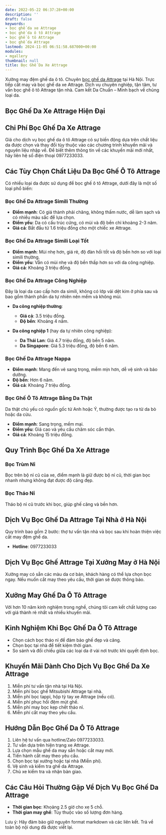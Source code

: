 ```yaml
---
date: 2022-05-22 06:37:28+00:00
description: ''
draft: false
keywords:
- bọc ghế da xe Attrage
- bọc ghế da ô tô Attrage
- bọc ghế ô tô Attrage
- bọc ghế da Attrage
lastmod: 2024-11-05 06:51:58.687000+00:00
modules:
- mgallery
thumbnail: null
title: Bọc Ghế Da Xe Attrage
---
```


Xưởng may đệm ghế da ô tô. Chuyên [bọc ghế da Attrage](https://bocgheoto.vn/mitsubishi/boc-ghe-da-xe-attrage.html) tại Hà Nội. Trực tiếp cắt may và bọc ghế da xe Attrage. Dịch vụ chuyên nghiệp, tận tâm, tư vấn bọc ghế ô tô Attrage tận nhà. Cam kết Da Chuẩn – Minh bạch về chủng loại da.

## Bọc Ghế Da Xe Attrage Hiện Đại

## Chi Phí Bọc Ghế Da Xe Attrage

Giá cho dịch vụ bọc ghế da ô tô Attrage có sự biến động dựa trên chất liệu da được chọn và thay đổi tùy thuộc vào các chương trình khuyến mãi và nguyên liệu nhập về. Để biết thêm thông tin về các khuyến mãi mới nhất, hãy liên hệ số điện thoại 0977233033.

## Các Tùy Chọn Chất Liệu Da Bọc Ghế Ô Tô Attrage

Có nhiều loại da được sử dụng để bọc ghế ô tô Attrage, dưới đây là một số loại phổ biến:

### Bọc Ghế Da Attrage Simili Thường
- **Điểm mạnh**: Có giá thành phải chăng, không thấm nước, dễ làm sạch và có nhiều màu sắc để lựa chọn.
- **Điểm yếu**: Da có cấu trúc cứng, có mùi và độ bền chỉ khoảng 2-3 năm.
- **Giá cả**: Bắt đầu từ 1.6 triệu đồng cho một chiếc xe Attrage.

### Bọc Ghế Da Attrage Simili Loại Tốt
- **Điểm mạnh**: Mùi nhẹ hơn, giá rẻ, độ đàn hồi tốt và độ bền hơn so với loại simili thường.
- **Điểm yếu**: Vẫn có mùi nhẹ và độ bền thấp hơn so với da công nghiệp.
- **Giá cả**: Khoảng 3 triệu đồng.

### Bọc Ghế Da Attrage Công Nghiệp
Đây là loại da cao cấp hơn da simili, không có lớp vải dệt kim ở phía sau và bao gồm thành phần da tự nhiên nên mềm và không mùi.

- **Da công nghiệp thường**:
  - **Giá cả**: 3.5 triệu đồng.
  - **Độ bền**: Khoảng 4 năm.
  
- **Da công nghiệp 1** (hay da tự nhiên công nghiệp):
  - **Da Thái Lan**: Giá 4.7 triệu đồng, độ bền 5 năm.
  - **Da Singapore**: Giá 5.3 triệu đồng, độ bền 6 năm.

### Bọc Ghế Da Attrage Nappa
- **Điểm mạnh**: Mang đến vẻ sang trọng, mềm mịn hơn, dễ vệ sinh và bảo dưỡng.
- **Độ bền**: Hơn 6 năm.
- **Giá cả**: Khoảng 7 triệu đồng.

### Bọc Ghế Ô Tô Attrage Bằng Da Thật
Da thật chủ yếu có nguồn gốc từ Anh hoặc Ý, thường được tạo ra từ da bò hoặc da cừu.
- **Điểm mạnh**: Sang trọng, mềm mại.
- **Điểm yếu**: Giá cao và yêu cầu chăm sóc cẩn thận.
- **Giá cả**: Khoảng 15 triệu đồng.

## Quy Trình Bọc Ghế Da Xe Attrage

### Bọc Trùm Nỉ
Bọc trên bộ nỉ cũ của xe, điểm mạnh là giữ được bộ nỉ cũ, thời gian bọc nhanh nhưng không đạt được độ căng đẹp.

### Bọc Tháo Nỉ
Tháo bộ nỉ cũ trước khi bọc, giúp ghế căng và bền hơn.

## Dịch Vụ Bọc Ghế Da Attrage Tại Nhà ở Hà Nội

Quy trình bao gồm 2 bước: thợ tư vấn tận nhà và bọc sau khi hoàn thiện việc cắt may đệm ghế da.

- **Hotline**: 0977233033

## Dịch Vụ Bọc Ghế Attrage Tại Xưởng May ở Hà Nội

Xưởng may có sẵn các màu da cơ bản, khách hàng có thể lựa chọn bọc ngay. Nếu muốn cắt may theo yêu cầu, thời gian sẽ được thông báo.

## Xưởng May Ghế Da Ô Tô Attrage

Với hơn 10 năm kinh nghiệm trong nghề, chúng tôi cam kết chất lượng cao với giá thành rẻ nhất và nhiều khuyến mãi.

## Kinh Nghiệm Khi Bọc Ghế Da Ô Tô Attrage

- Chọn cách bọc tháo nỉ để đảm bảo ghế đẹp và căng.
- Chọn bọc tại nhà để tiết kiệm thời gian.
- So sánh và đối chiếu giữa các loại da ở vài nơi trước khi quyết định bọc.

## Khuyến Mãi Dành Cho Dịch Vụ Bọc Ghế Da Xe Attrage

1. Miễn phí tư vấn tận nhà tại Hà Nội.
2. Miễn phí bọc ghế Mitsubishi Attrage tại nhà.
3. Miễn phí bọc tappi, hộp tỳ tay xe Attrage (nếu có).
4. Miễn phí phục hồi đệm mút ghế.
5. Miễn phí may bọc kẹp chết tháo nỉ.
6. Miễn phí cắt may theo yêu cầu.

## Hướng Dẫn Bọc Ghế Da Ô Tô Attrage

1. Liên hệ tư vấn qua hotline/Zalo 0977233033.
2. Tư vấn dựa trên hiện trạng xe Attrage.
3. Lựa chọn mẫu ghế da may sẵn hoặc cắt may mới.
4. Tiến hành cắt may theo yêu cầu.
5. Chọn bọc tại xưởng hoặc tại nhà (Miễn phí).
6. Vệ sinh và kiểm tra ghế da Attrage.
7. Chủ xe kiểm tra và nhận bàn giao.

## Các Câu Hỏi Thường Gặp Về Dịch Vụ Bọc Ghế Da Attrage

- **Thời gian bọc**: Khoảng 2.5 giờ cho xe 5 chỗ.
- **Thời gian may ghế**: Tùy thuộc vào số lượng đơn hàng.

Lưu ý: Hãy đảm bảo giữ nguyên format markdown và các liên kết. Trả về toàn bộ nội dung đã được viết lại.